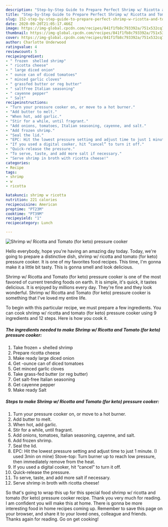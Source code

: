 ```yaml
---
description: "Step-by-Step Guide to Prepare Perfect Shrimp w/ Ricotta and Tomato (for keto) pressure cooker"
title: "Step-by-Step Guide to Prepare Perfect Shrimp w/ Ricotta and Tomato (for keto) pressure cooker"
slug: 152-step-by-step-guide-to-prepare-perfect-shrimp-w-ricotta-and-tomato-for-keto-pressure-cooker
date: 2020-09-20T21:05:17.466Z
image: https://img-global.cpcdn.com/recipes/841f1fb8c793392a/751x532cq70/shrimp-w-ricotta-and-tomato-for-keto-pressure-cooker-recipe-main-photo.jpg
thumbnail: https://img-global.cpcdn.com/recipes/841f1fb8c793392a/751x532cq70/shrimp-w-ricotta-and-tomato-for-keto-pressure-cooker-recipe-main-photo.jpg
cover: https://img-global.cpcdn.com/recipes/841f1fb8c793392a/751x532cq70/shrimp-w-ricotta-and-tomato-for-keto-pressure-cooker-recipe-main-photo.jpg
author: Charlotte Underwood
ratingvalue: 4
reviewcount: 5
recipeingredient:
- " frozen  shelled shrimp"
- " ricotta cheese"
- " large diced onion"
- " ounce can of diced tomatoes"
- " minced garlic cloves"
- " grassfed butter or reg butter"
- " saltfree Italian seasoning"
- " cayenne pepper"
- " Salt"
recipeinstructions:
- "Turn your pressure cooker on, or move to a hot burner."
- "Add butter to melt."
- "When hot, add garlic."
- "Stir for a while, until fragrant."
- "Add onions, tomatoes, Italian seasoning, cayenne, and salt."
- "Add frozen shrimp."
- "Seal the lid."
- "EPC: Hit the lowest pressure setting and adjust time to just 1 minute. (I used 3min on mine) Stove-top: Turn burner up to reach low pressure, then immediately remove from the heat."
- "If you used a digital cooker, hit “cancel” to turn it off."
- "Quick-release the pressure."
- "To serve, taste, and add more salt if necessary."
- "Serve shrimp in broth with ricotta cheese!"
categories:
- Recipe
tags:
- shrimp
- w
- ricotta

katakunci: shrimp w ricotta 
nutrition: 221 calories
recipecuisine: American
preptime: "PT23M"
cooktime: "PT39M"
recipeyield: "1"
recipecategory: Lunch

---
```



![Shrimp w/ Ricotta and Tomato (for keto) pressure cooker](https://img-global.cpcdn.com/recipes/841f1fb8c793392a/751x532cq70/shrimp-w-ricotta-and-tomato-for-keto-pressure-cooker-recipe-main-photo.jpg)

Hello everybody, hope you're having an amazing day today. Today, we're going to prepare a distinctive dish, shrimp w/ ricotta and tomato (for keto) pressure cooker. It is one of my favorites food recipes. This time, I'm gonna make it a little bit tasty. This is gonna smell and look delicious.



Shrimp w/ Ricotta and Tomato (for keto) pressure cooker is one of the most favored of current trending foods on earth. It is simple, it's quick, it tastes delicious. It is enjoyed by millions every day. They're fine and they look wonderful. Shrimp w/ Ricotta and Tomato (for keto) pressure cooker is something that I've loved my entire life.


To begin with this particular recipe, we must prepare a few ingredients. You can cook shrimp w/ ricotta and tomato (for keto) pressure cooker using 9 ingredients and 12 steps. Here is how you cook it.

<!--inarticleads1-->

##### The ingredients needed to make Shrimp w/ Ricotta and Tomato (for keto) pressure cooker:

1. Take  frozen + shelled shrimp
1. Prepare  ricotta cheese
1. Make ready  large diced onion
1. Get  -ounce can of diced tomatoes
1. Get  minced garlic cloves
1. Take  grass-fed butter (or reg butter)
1. Get  salt-free Italian seasoning
1. Get  cayenne pepper
1. Make ready  Salt




<!--inarticleads2-->

##### Steps to make Shrimp w/ Ricotta and Tomato (for keto) pressure cooker:

1. Turn your pressure cooker on, or move to a hot burner.
1. Add butter to melt.
1. When hot, add garlic.
1. Stir for a while, until fragrant.
1. Add onions, tomatoes, Italian seasoning, cayenne, and salt.
1. Add frozen shrimp.
1. Seal the lid.
1. EPC: Hit the lowest pressure setting and adjust time to just 1 minute. (I used 3min on mine) Stove-top: Turn burner up to reach low pressure, then immediately remove from the heat.
1. If you used a digital cooker, hit “cancel” to turn it off.
1. Quick-release the pressure.
1. To serve, taste, and add more salt if necessary.
1. Serve shrimp in broth with ricotta cheese!




So that's going to wrap this up for this special food shrimp w/ ricotta and tomato (for keto) pressure cooker recipe. Thank you very much for reading. I am confident you will make this at home. There is gonna be more interesting food in home recipes coming up. Remember to save this page on your browser, and share it to your loved ones, colleague and friends. Thanks again for reading. Go on get cooking!

